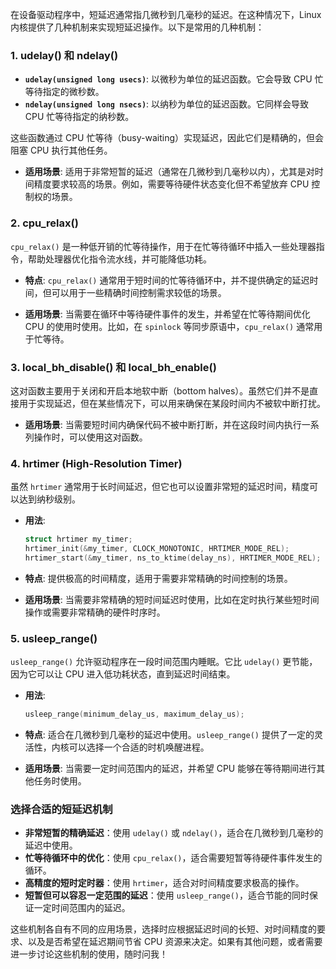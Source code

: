 在设备驱动程序中，短延迟通常指几微秒到几毫秒的延迟。在这种情况下，Linux 内核提供了几种机制来实现短延迟操作。以下是常用的几种机制：

### 1. **udelay() 和 ndelay()**

- **`udelay(unsigned long usecs)`**: 以微秒为单位的延迟函数。它会导致 CPU 忙等待指定的微秒数。
- **`ndelay(unsigned long nsecs)`**: 以纳秒为单位的延迟函数。它同样会导致 CPU 忙等待指定的纳秒数。

这些函数通过 CPU 忙等待（busy-waiting）实现延迟，因此它们是精确的，但会阻塞 CPU 执行其他任务。

- **适用场景**: 适用于非常短暂的延迟（通常在几微秒到几毫秒以内），尤其是对时间精度要求较高的场景。例如，需要等待硬件状态变化但不希望放弃 CPU 控制权的场景。

### 2. **cpu_relax()**

`cpu_relax()` 是一种低开销的忙等待操作，用于在忙等待循环中插入一些处理器指令，帮助处理器优化指令流水线，并可能降低功耗。

- **特点**: `cpu_relax()` 通常用于短时间的忙等待循环中，并不提供确定的延迟时间，但可以用于一些精确时间控制需求较低的场景。

- **适用场景**: 当需要在循环中等待硬件事件的发生，并希望在忙等待期间优化 CPU 的使用时使用。比如，在 `spinlock` 等同步原语中，`cpu_relax()` 通常用于忙等待。

### 3. **local_bh_disable() 和 local_bh_enable()**

这对函数主要用于关闭和开启本地软中断（bottom halves）。虽然它们并不是直接用于实现延迟，但在某些情况下，可以用来确保在某段时间内不被软中断打扰。

- **适用场景**: 当需要短时间内确保代码不被中断打断，并在这段时间内执行一系列操作时，可以使用这对函数。

### 4. **hrtimer (High-Resolution Timer)**

虽然 `hrtimer` 通常用于长时间延迟，但它也可以设置非常短的延迟时间，精度可以达到纳秒级别。

- **用法**:
  ```c
  struct hrtimer my_timer;
  hrtimer_init(&my_timer, CLOCK_MONOTONIC, HRTIMER_MODE_REL);
  hrtimer_start(&my_timer, ns_to_ktime(delay_ns), HRTIMER_MODE_REL);
  ```

- **特点**: 提供极高的时间精度，适用于需要非常精确的时间控制的场景。

- **适用场景**: 当需要非常精确的短时间延迟时使用，比如在定时执行某些短时间操作或需要非常精确的硬件时序时。

### 5. **usleep_range()**

`usleep_range()` 允许驱动程序在一段时间范围内睡眠。它比 `udelay()` 更节能，因为它可以让 CPU 进入低功耗状态，直到延迟时间结束。

- **用法**:
  ```c
  usleep_range(minimum_delay_us, maximum_delay_us);
  ```

- **特点**: 适合在几微秒到几毫秒的延迟中使用。`usleep_range()` 提供了一定的灵活性，内核可以选择一个合适的时机唤醒进程。

- **适用场景**: 当需要一定时间范围内的延迟，并希望 CPU 能够在等待期间进行其他任务时使用。

### 选择合适的短延迟机制

- **非常短暂的精确延迟**：使用 `udelay()` 或 `ndelay()`，适合在几微秒到几毫秒的延迟中使用。
- **忙等待循环中的优化**：使用 `cpu_relax()`，适合需要短暂等待硬件事件发生的循环。
- **高精度的短时定时器**：使用 `hrtimer`，适合对时间精度要求极高的操作。
- **短暂但可以容忍一定范围的延迟**：使用 `usleep_range()`，适合节能的同时保证一定时间范围内的延迟。

这些机制各自有不同的应用场景，选择时应根据延迟时间的长短、对时间精度的要求、以及是否希望在延迟期间节省 CPU 资源来决定。如果有其他问题，或者需要进一步讨论这些机制的使用，随时问我！
